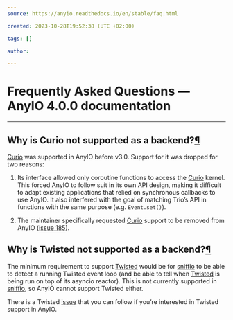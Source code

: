```yaml
---
source: https://anyio.readthedocs.io/en/stable/faq.html

created: 2023-10-28T19:52:38 (UTC +02:00)

tags: []

author: 

---
```

# Frequently Asked Questions — AnyIO 4.0.0 documentation
---
## Why is Curio not supported as a backend?[¶](https://anyio.readthedocs.io/en/stable/faq.html#why-is-curio-not-supported-as-a-backend "Link to this heading")

[Curio](https://github.com/dabeaz/curio) was supported in AnyIO before v3.0. Support for it was dropped for two reasons:

1.  Its interface allowed only coroutine functions to access the [Curio](https://github.com/dabeaz/curio) kernel. This forced AnyIO to follow suit in its own API design, making it difficult to adapt existing applications that relied on synchronous callbacks to use AnyIO. It also interfered with the goal of matching Trio’s API in functions with the same purpose (e.g. `Event.set()`).
    
2.  The maintainer specifically requested [Curio](https://github.com/dabeaz/curio) support to be removed from AnyIO ([issue 185](https://github.com/agronholm/anyio/issues/185)).
    

## Why is Twisted not supported as a backend?[¶](https://anyio.readthedocs.io/en/stable/faq.html#why-is-twisted-not-supported-as-a-backend "Link to this heading")

The minimum requirement to support [Twisted](https://twistedmatrix.com/trac/) would be for [sniffio](https://github.com/python-trio/sniffio) to be able to detect a running Twisted event loop (and be able to tell when [Twisted](https://twistedmatrix.com/trac/) is being run on top of its asyncio reactor). This is not currently supported in [sniffio](https://github.com/python-trio/sniffio), so AnyIO cannot support Twisted either.

There is a Twisted [issue](https://github.com/twisted/twisted/pull/1263) that you can follow if you’re interested in Twisted support in AnyIO.
